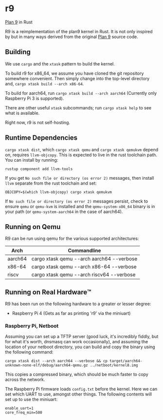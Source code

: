 # r9
[Plan 9](https://plan9.io/plan9/) in Rust

R9 is a reimplementation of the plan9 kernel in Rust.  It is
not only inspired by but in many ways derived from the original
[Plan 9](https://plan9.io/plan9/) source code.

## Building

We use `cargo` and the `xtask` pattern to build the kernel.

To build r9 for x86_64, we assume you have cloned the git repository
somewhere convenient.  Then simply change into the top-level
directory and, `cargo xtask build --arch x86-64`.

To build for aarch64, run `cargo xtask build --arch aarch64` (Currently only Raspberry Pi 3 is supported).

There are other useful `xtask` subcommands; run
`cargo xtask help` to see what is available.

Right now, r9 is not self-hosting.

## Runtime Dependencies

`cargo xtask dist`, which `cargo xtask qemu` and 
`cargo xtask qemukvm` depend on, requires `llvm-objcopy`. 
This is expected to live in the rust toolchain path.  You can install by running:
```
rustup component add llvm-tools
```

If you get `No such file or directory (os error 2)` messages, 
then install `llvm` separate from the rust toolchain and set:
```
OBJCOPY=$(which llvm-objcopy) cargo xtask qemukvm
```

If `No such file or directory (os error 2)` messages persist, 
check to ensure `qemu` or `qemu-kvm` is installed and the 
`qemu-system-x86_64` binary is in your path (or `qemu-system-aarch64` in the case of aarch64).

## Running on Qemu

R9 can be run using qemu for the various supported architectures:

|Arch|Commandline|
|----|-----------|
|aarch64|cargo xtask qemu --arch aarch64 --verbose|
|x86-64|cargo xtask qemu --arch x86-64 --verbose|
|riscv|cargo xtask qemu --arch riscv64 --verbose|

## Running on Real Hardware™️

R9 has been run on the following hardware to a greater or lesser degree:
- Raspberry Pi 4 (Gets as far as printing 'r9' via the miniuart)

### Raspberry Pi, Netboot

Assuming you can set up a TFTP server (good luck, it's incredibly fiddly, but for what it's worth, dnsmasq can work occasionally), and assuming the location of your netboot directory, you can build and copy the binary using the following command:
```
cargo xtask dist --arch aarch64 --verbose && cp target/aarch64-unknown-none-elf/debug/aarch64-qemu.gz ../netboot/kernel8.img
```

This copies a compressed binary, which should be much faster to copy across the network.

The Raspberry Pi firmware loads `config.txt` before the kernel.  Here we can set which UART to use, amongst other things.  The following contents will set up to use the miniuart:
```
enable_uart=1
core_freq_min=500
```